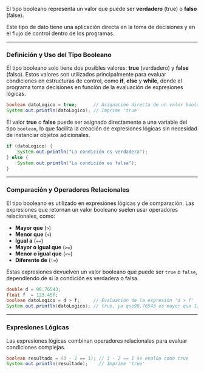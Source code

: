 El tipo booleano representa un valor que puede ser **verdadero** (true) o **falso** (false). 

Este tipo de dato tiene una aplicación directa en la toma de decisiones y en el flujo de control dentro de los programas.

---
### Definición y Uso del Tipo Booleano
El tipo booleano solo tiene dos posibles valores: **true** (verdadero) y **false** (falso). Estos valores son utilizados principalmente para evaluar condiciones en estructuras de control, como **if**, **else** y **while**, donde el programa toma decisiones en función de la evaluación de expresiones lógicas.

```java
boolean datoLogico = true;      // Asignación directa de un valor booleano
System.out.println(datoLogico); // Imprime 'true'
```

El valor **true** o **false** puede ser asignado directamente a una variable del tipo `boolean`, lo que facilita la creación de expresiones lógicas sin necesidad de instanciar objetos adicionales. 

```java
if (datoLogico) {
    System.out.println("La condición es verdadera");
} else {
    System.out.println("La condición es falsa");
}
```

---
### Comparación y Operadores Relacionales
El tipo booleano es utilizado en expresiones lógicas y de comparación. Las expresiones que retornan un valor booleano suelen usar operadores relacionales, como:

- **Mayor que** (`>`)
- **Menor que** (`<`)
- **Igual a** (`==`)
- **Mayor o igual que** (`>=`)
- **Menor o igual que** (`<=`)
- **Diferente de** (`!=`)

Estas expresiones devuelven un valor booleano que puede ser `true` o `false`, dependiendo de si la condición es verdadera o falsa.

```java
double d = 98.76543;
float f  = 123.45f;
boolean datoLogico = d > f;     // Evaluación de la expresión 'd > f'
System.out.println(datoLogico); // true, ya que98.76543 es mayor que 123.45
```

---
### Expresiones Lógicas
Las expresiones lógicas combinan operadores relacionales para evaluar condiciones complejas. 

```java
boolean resultado = (3 - 2 == 1); // 3 - 2 == 1 se evalúa como true
System.out.println(resultado);    // Imprime 'true'
```

